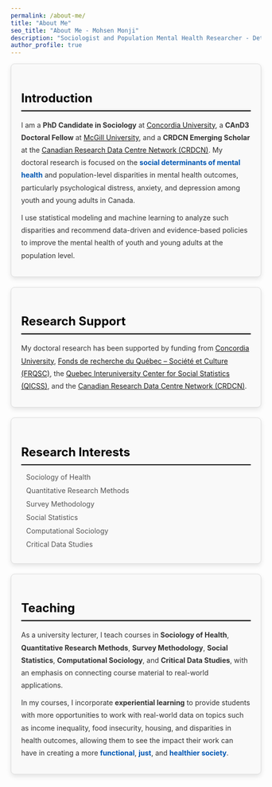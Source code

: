 ```yaml
---
permalink: /about-me/
title: "About Me"
seo_title: "About Me - Mohsen Monji"
description: "Sociologist and Population Mental Health Researcher - Detailed Bio"
author_profile: true
---
```


<style>
  .about-section {
    margin-bottom: 40px;
  }

  .about-card {
    border: 1px solid #ddd;
    border-radius: 8px;
    padding: 20px;
    background-color: #f9f9f9;
    box-shadow: 0px 4px 10px rgba(0, 0, 0, 0.1);
    margin-bottom: 20px;
  }

  .about-card h3 {
    font-size: 1.5rem;
    color: black;
    margin-bottom: 15px;
    border-bottom: 2px solid black;
    padding-bottom: 10px;
  }

  .about-card p {
    margin: 0 0 10px;
    line-height: 1.8;
    color: #333;
  }

  .about-card ul {
    list-style-type: none;
    padding: 0;
    margin: 0;
  }

  .about-card ul li {
    margin-bottom: 10px;
    color: #555;
  }

  .icon {
    margin-right: 10px;
    color: #007bff;
  }

  .highlight {
    font-weight: bold;
    color: #0056b3;
  }
</style>

<div class="about-section">
  <div class="about-card">
    <h3>Introduction</h3>
    <p>
      I am a <strong>PhD Candidate in Sociology</strong> at 
      <a href="https://www.concordia.ca/artsci/sociology-anthropology.html" target="_blank">Concordia University</a>, 
      a <strong>CAnD3 Doctoral Fellow</strong> at 
      <a href="https://www.mcgill.ca/cand3/our-people/fellows-2024-25" target="_blank">McGill University</a>, 
      and a <strong>CRDCN Emerging Scholar</strong> at the 
      <a href="https://crdcn.ca" target="_blank">Canadian Research Data Centre Network (CRDCN)</a>. My doctoral research is focused on the 
      <span class="highlight">social determinants of mental health</span> and population-level disparities in mental health outcomes, particularly psychological distress, anxiety, and depression among youth and young adults in Canada.
    </p>
    <p>
      I use statistical modeling and machine learning to analyze such disparities and recommend data-driven and evidence-based policies to improve the mental health of youth and young adults at the population level.
    </p>
  </div>

  <div class="about-card">
    <h3>Research Support</h3>
    <p>
      My doctoral research has been supported by funding from 
      <a href="https://www.concordia.ca/artsci/sociology-anthropology.html" target="_blank">Concordia University</a>, 
      <a href="https://www.frq.gouv.qc.ca" target="_blank">Fonds de recherche du Québec – Société et Culture (FRQSC)</a>, 
      the <a href="https://www.ciqss.org" target="_blank">Quebec Interuniversity Center for Social Statistics (QICSS)</a>, 
      and the <a href="https://crdcn.ca" target="_blank">Canadian Research Data Centre Network (CRDCN)</a>.
    </p>
  </div>

  <div class="about-card">
    <h3>Research Interests</h3>
    <ul>
      <li><i class="fas fa-pills icon"></i> Sociology of Health</li>
      <li><i class="fas fa-database icon"></i> Quantitative Research Methods</li>
      <li><i class="fas fa-chart-line icon"></i> Survey Methodology</li>
      <li><i class="fas fa-table icon"></i> Social Statistics</li>
      <li><i class="fas fa-laptop-code icon"></i> Computational Sociology</li>
      <li><i class="fas fa-database icon"></i> Critical Data Studies</li>
    </ul>
  </div>

  <div class="about-card">
    <h3>Teaching</h3>
    <p>
      As a university lecturer, I teach courses in <strong>Sociology of Health</strong>, 
      <strong>Quantitative Research Methods</strong>, <strong>Survey Methodology</strong>, 
      <strong>Social Statistics</strong>, <strong>Computational Sociology</strong>, and 
      <strong>Critical Data Studies</strong>, with an emphasis on connecting course material to real-world applications.
    </p>
    <p>
      In my courses, I incorporate <strong>experiential learning</strong> to provide students with more opportunities to work with real-world data on topics such as income inequality, food insecurity, housing, and disparities in health outcomes, allowing them to see the impact their work can have in creating a more 
      <span class="highlight">functional</span>, <span class="highlight">just</span>, and <span class="highlight">healthier society</span>.
    </p>
  </div>
</div>

